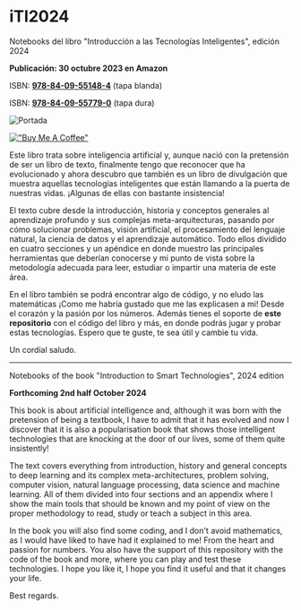 # iTI2024
Notebooks del libro "Introducción a las Tecnologías Inteligentes", edición 2024

**Publicación: 30 octubre 2023 en Amazon**

ISBN: [**978-84-09-55148-4**](https://www.amazon.es/dp/8409551489) (tapa blanda)

ISBN: [**978-84-09-55779-0**](https://www.amazon.es/dp/8409551489) (tapa dura)

![Portada](https://github.com/FranPuentes/iTI2023/blob/main/Portada-mini.png?raw=true)

[!["Buy Me A Coffee"](https://www.buymeacoffee.com/assets/img/custom_images/orange_img.png)](https://www.buymeacoffee.com/jfranpuentes)

Este libro trata sobre inteligencia artificial y, aunque nació con la pretensión de ser un libro de texto, finalmente  tengo que reconocer que ha evolucionado y ahora descubro que también es un libro de divulgación que muestra aquellas tecnologías inteligentes que están llamando a la puerta de nuestras vidas. ¡Algunas de ellas con bastante insistencia!

El texto cubre desde la introducción, historia y conceptos generales al aprendizaje profundo y sus complejas meta-arquitecturas, pasando por cómo solucionar problemas, visión artificial, el procesamiento del lenguaje natural, la ciencia de datos y el aprendizaje automático. Todo ellos dividido en cuatro secciones y un apéndice en donde muestro las principales herramientas que deberían conocerse y mi punto de vista sobre la metodología adecuada para leer, estudiar o impartir una materia de este área.

En el libro también se podrá encontrar algo de código, y no eludo las matemáticas ¡Como me habría gustado que me las explicasen a mi! Desde el corazón y la pasión por los números.
Además tienes el soporte de **este repositorio** con el código del libro y más, en donde podrás jugar y probar estas tecnologías. Espero que te guste, te sea útil y cambie tu vida.

Un cordial saludo.

----
Notebooks of the book "Introduction to Smart Technologies", 2024 edition

**Forthcoming 2nd half October 2024**

This book is about artificial intelligence and, although it was born with the pretension of being a textbook, I have to admit that it has evolved and now I discover that it is also a popularisation book that shows those intelligent technologies that are knocking at the door of our lives, some of them quite insistently!

The text covers everything from introduction, history and general concepts to deep learning and its complex meta-architectures, problem solving, computer vision, natural language processing, data science and machine learning. All of them divided into four sections and an appendix where I show the main tools that should be known and my point of view on the proper methodology to read, study or teach a subject in this area.

In the book you will also find some coding, and I don't avoid mathematics, as I would have liked to have had it explained to me! From the heart and passion for numbers.
You also have the support of this repository with the code of the book and more, where you can play and test these technologies. I hope you like it, I hope you find it useful and that it changes your life.

Best regards.
